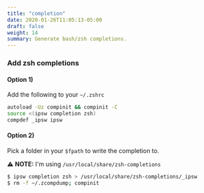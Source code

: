 ```yaml
---
title: "completion"
date: 2020-01-26T11:05:13-05:00
draft: false
weight: 14
summary: Generate bash/zsh completions.
---
```


### Add **zsh** completions

#### Option 1)

Add the following to your `~/.zshrc`

```bash
autoload -Uz compinit && compinit -C
source <(ipsw completion zsh)
compdef _ipsw ipsw
```

#### Option 2)

Pick a folder in your `$fpath` to write the completion to.

⚠️ **NOTE:** I'm using `/usr/local/share/zsh-completions`

```bash
$ ipsw completion zsh > /usr/local/share/zsh-completions/_ipsw
$ rm -f ~/.zcompdump; compinit
```

